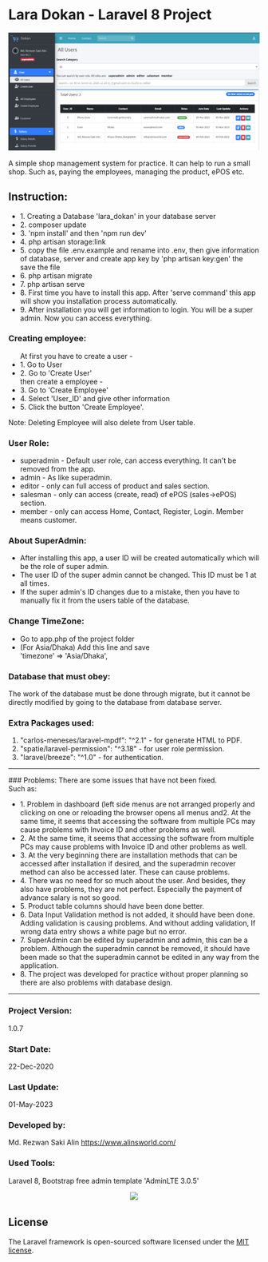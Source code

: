 # Lara Dokan - Laravel 8 Project

![Alt text](screenshot.jpg "Lara Dokan - Laravel 8 Project")

A simple shop management system for practice. It can help to run a small shop. Such as, paying the employees, managing the product, ePOS etc.

## Instruction:

<ul>
    <li>1. Creating a Database 'lara_dokan' in your database server</li>
    <li>2. composer update</li>
    <li>3. 'npm install' and then 'npm run dev'</li>
    <li>4. php artisan storage:link</li>
    <li>5. copy the file .env.example and rename into .env, then give information of database, server and create app key by 'php artisan key:gen' the save the file</li>
    <li>6. php artisan migrate</li>
    <li>7. php artisan serve</li> 
    <li>8. First time you have to install this app. After 'serve command' this app will show you installation process automatically.</li> 
    <li>9. After installation you will get information to login. You will be a super admin. Now you can access everything.</li> 
</ul>

### Creating employee:

<ul>
At first you have to create a user -
    <li>1. Go to User</li>
    <li>2. Go to 'Create User'</li>
then create a employee -
    <li>3. Go to 'Create Employee'</li>
    <li>4. Select 'User_ID' and give other information</li>
    <li>5. Click the button 'Create Employee'.</li>
</ul>
Note: Deleting Employee will also delete from User table.

### User Role:

<ul>
    <li>superadmin - Default user role, can access everything. It can't be removed from the app.</li>
    <li>admin - As like superadmin.</li>
    <li>editor -  only can full access of product and sales section.</li>
    <li>salesman - only can access (create, read) of ePOS (sales->ePOS) section.
    <li>member - only can access Home, Contact, Register, Login. Member means customer.</li>
</ul>

### About SuperAdmin:

<ul>
<li>After installing this app, a user ID will be created automatically which will be the role of super admin.</li>
<li>The user ID of the super admin cannot be changed. This ID must be 1 at all times.</li>
<li>If the super admin's ID changes due to a mistake, then you have to manually fix it from the users table of the database.</li>
</ul>

### Change TimeZone:

<ul>
<li>Go to app.php of the project folder</li>
<li>(For Asia/Dhaka) Add this line and save</li>
'timezone' => 'Asia/Dhaka',
</ul>

### Database that must obey:

The work of the database must be done through migrate, but it cannot be directly modified by going to the database from database server.

### Extra Packages used:

1. "carlos-meneses/laravel-mpdf": "^2.1" - for generate HTML to PDF. <br>
2. "spatie/laravel-permission": "^3.18" - for user role permission. <br>
3. "laravel/breeze": "^1.0" - for authentication.

<hr>
### Problems: 
There are some issues that have not been fixed. </br>
Such as: </br>
<ul>
<li>1. Problem in dashboard (left side menus are not arranged properly and clicking on one or reloading the browser opens all menus and2. At the same time, it seems that accessing the software from multiple PCs may cause problems with Invoice ID and other problems as well.</li>
<li>2. At the same time, it seems that accessing the software from multiple PCs may cause problems with Invoice ID and other problems as well.</li>
<li>3. At the very beginning there are installation methods that can be accessed after installation if desired, and the superadmin recover method can also be accessed later. These can cause problems.</li>
<li>4. There was no need for so much about the user. And besides, they also have problems, they are not perfect. Especially the payment of advance salary is not so good.</li>
<li>5. Product table columns should have been done better.</li>
<li>6. Data Input Validation method is not added, it should have been done. Adding validation is causing problems. And without adding validation, If wrong data entry shows a white page but no error.</li>
<li>7. SuperAdmin can be edited by superadmin and admin, this can be a problem. Although the superadmin cannot be removed, it should have been made so that the superadmin cannot be edited in any way from the application.</li>
<li>8. The project was developed for practice without proper planning so there are also problems with database design.</li>
</ul>

<hr>

### Project Version:

1.0.7

### Start Date:

22-Dec-2020

### Last Update:

01-May-2023

### Developed by:

Md. Rezwan Saki Alin
https://www.alinsworld.com/

### Used Tools:

Laravel 8, Bootstrap free admin template 'AdminLTE 3.0.5'

<p align="center"><a href="https://laravel.com" target="_blank"><img src="https://raw.githubusercontent.com/laravel/art/master/logo-lockup/5%20SVG/2%20CMYK/1%20Full%20Color/laravel-logolockup-cmyk-red.svg" width="400"></a></p>

## License

The Laravel framework is open-sourced software licensed under the [MIT license](https://opensource.org/licenses/MIT).
